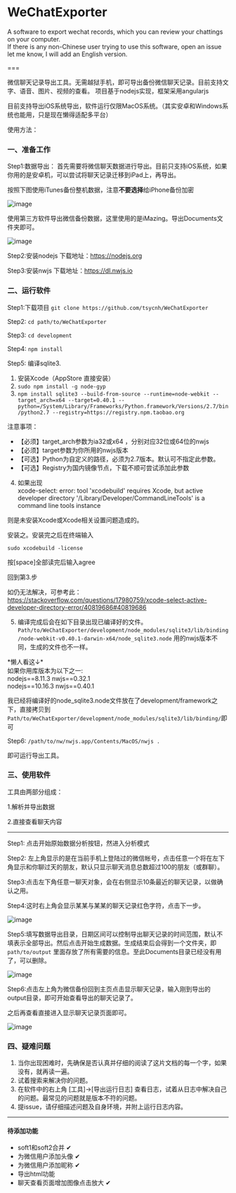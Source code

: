 # WeChatExporter

A software to export wechat records, which you can review your chattings on your computer.  
If there is any non-Chinese user trying to use this software, open an issue let me know, I will add an English version.  

===

微信聊天记录导出工具。无需越狱手机，即可导出备份微信聊天记录。目前支持文字、语音、图片、视频的查看。
项目基于nodejs实现，框架采用angularjs

目前支持导出iOS系统导出，软件运行仅限MacOS系统。（其实安卓和Windows系统也能用，只是现在懒得适配多平台）

使用方法：
### 一、准备工作
Step1:数据导出：
首先需要将微信聊天数据进行导出。目前只支持iOS系统，如果你用的是安卓机，可以尝试将聊天记录迁移到iPad上，再导出。

按照下图使用iTunes备份整机数据，注意**不要选择**给iPhone备份加密

![image](https://github.com/tsycnh/WeChatExporter/blob/master/imgs/for%20readme/backup1.png)

使用第三方软件导出微信备份数据，这里使用的是iMazing。导出Documents文件夹即可。

![image](https://github.com/tsycnh/WeChatExporter/blob/master/imgs/for%20readme/backup2.png)

Step2:安装nodejs 下载地址：https://nodejs.org

Step3:安装nwjs 下载地址：https://dl.nwjs.io

### 二、运行软件

Step1:下载项目 `git clone https://github.com/tsycnh/WeChatExporter`

Step2: `cd path/to/WeChatExporter`

Step3: `cd development`

Step4: `npm install`

Step5: 编译sqlite3.

1.  安装Xcode（AppStore 直接安装）
2.  `sudo npm install -g node-gyp`
3.	`npm install sqlite3 --build-from-source --runtime=node-webkit --target_arch=x64 --target=0.40.1 --python=/System/Library/Frameworks/Python.framework/Versions/2.7/bin/python2.7 --registry=https://registry.npm.taobao.org`

注意事项：
* 【必须】target_arch参数为ia32或x64 ，分别对应32位或64位的nwjs
* 【必须】target参数为你所用的nwjs版本
* 【可选】Python为自定义的路径，必须为2.7版本。默认可不指定此参数。
* 【可选】Registry为国内镜像节点，下载不顺可尝试添加此参数 

4.	如果出现   
xcode-select: error: tool 'xcodebuild' requires Xcode, but active developer directory '/Library/Developer/CommandLineTools' is a command line tools instance  

则是未安装Xcode或Xcode相关设置问题造成的。

安装之。安装完之后在终端输入

`sudo xcodebuild -license`

按[space]全部读完后输入agree

回到第3.步

如仍无法解决，可参考此：https://stackoverflow.com/questions/17980759/xcode-select-active-developer-directory-error/40819686#40819686

5.	编译完成后会在如下目录出现已编译好的文件。
`Path/to/WeChatExporter/development/node_modules/sqlite3/lib/binding/node-webkit-v0.40.1-darwin-x64/node_sqlite3.node`
用的nwjs版本不同，生成的文件也不一样。

\*懒人看这↓*\
如果你用库版本为以下之一:  
nodejs==8.11.3 nwjs==0.32.1  
nodejs==10.16.3 nwjs==0.40.1  

我已经将编译好的node_sqlite3.node文件放在了development/framework之下，直接拷贝到`Path/to/WeChatExporter/development/node_modules/sqlite3/lib/binding/`即可

Step6: `/path/to/nw/nwjs.app/Contents/MacOS/nwjs .`

即可运行导出工具。
### 三、使用软件
工具由两部分组成：

1.解析并导出数据

2.直接查看聊天内容

--------------

Step1: 点击开始原始数据分析按钮，然进入分析模式

Step2: 左上角显示的是在当前手机上登陆过的微信帐号，点击任意一个将在左下角显示和你聊过天的朋友，默认只显示聊天消息总数超过100的朋友（或群聊）。

Step3:点击左下角任意一聊天对象，会在右侧显示10条最近的聊天记录，以做确认之用。

Step4:这时右上角会显示某某与某某的聊天记录红色字符，点击下一步。

![image](https://github.com/tsycnh/WeChatExporter/blob/master/imgs/for%20readme/soft1.png)

Step5:填写数据导出目录，日期区间可以控制导出聊天记录的时间范围，默认不填表示全部导出。然后点击开始生成数据。生成结束后会得到一个文件夹，即`path/to/output` 里面存放了所有需要的信息。至此Documents目录已经没有用了，可以删除。

![image](https://github.com/tsycnh/WeChatExporter/blob/master/imgs/for%20readme/soft2.png)

Step6:点击左上角为微信备份回到主页点击显示聊天记录，输入刚到导出的output目录，即可开始查看导出的聊天记录了。

之后再查看直接进入显示聊天记录页面即可。

![image](https://github.com/tsycnh/WeChatExporter/blob/master/imgs/for%20readme/soft3.png)

### 四、疑难问题

1. 当你出现困难时，先确保是否认真并仔细的阅读了这片文档的每一个字，如果没有，就再读一遍。  
2. 试着搜索来解决你的问题。  
3. 在软件中的右上角 \[工具\]->\[导出运行日志\] 查看日志，试着从日志中解决自己的问题。最常见的问题就是版本不符的问题。  
4. 提issue，请仔细描述问题及自身环境，并附上运行日志内容。  

---
#### 待添加功能

* soft1和soft2合并 ✔
* 为微信用户添加头像 ✔ 
* 为微信用户添加昵称 ✔
* 导出html功能
* 聊天查看页面增加图像点击放大 ✔
